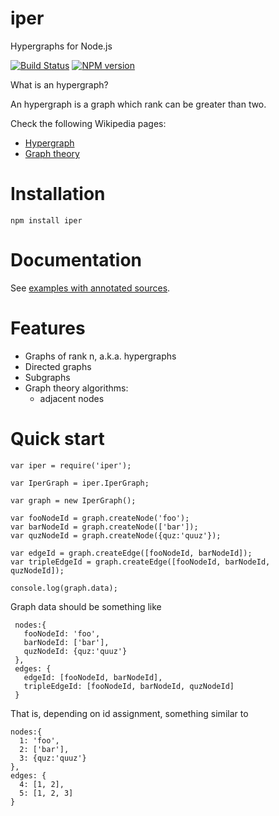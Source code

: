 iper
====

Hypergraphs for Node.js

[![Build Status](https://travis-ci.org/fibo/iper.png?branch=master)](https://travis-ci.org/fibo/iper.png?branch=master) [![NPM version](https://badge.fury.io/js/iper.png)](http://badge.fury.io/js/iper)

What is an hypergraph?

An hypergraph is a graph which rank can be greater than two.

Check the following Wikipedia pages:

* [Hypergraph](https://en.wikipedia.org/wiki/Hypergraph)
* [Graph theory](https://en.wikipedia.org/wiki/Graph_theory)

# Installation

    npm install iper

# Documentation

See [examples with annotated sources](http://fibo.github.io/iper).

# Features

* Graphs of rank n, a.k.a. hypergraphs
* Directed graphs
* Subgraphs
* Graph theory algorithms:
  * adjacent nodes

# Quick start

    var iper = require('iper');

    var IperGraph = iper.IperGraph;

    var graph = new IperGraph();

    var fooNodeId = graph.createNode('foo');
    var barNodeId = graph.createNode(['bar']);
    var quzNodeId = graph.createNode({quz:'quuz'});

    var edgeId = graph.createEdge([fooNodeId, barNodeId]);
    var tripleEdgeId = graph.createEdge([fooNodeId, barNodeId, quzNodeId]);

    console.log(graph.data);

Graph data should be something like

     nodes:{
       fooNodeId: 'foo',
       barNodeId: ['bar'],
       quzNodeId: {quz:'quuz'}
     },
     edges: {
       edgeId: [fooNodeId, barNodeId],
       tripleEdgeId: [fooNodeId, barNodeId, quzNodeId]
     }

That is, depending on id assignment, something similar to

    nodes:{
      1: 'foo',
      2: ['bar'],
      3: {quz:'quuz'}
    },
    edges: {
      4: [1, 2],
      5: [1, 2, 3]
    }

